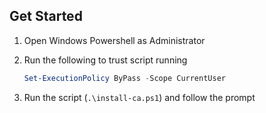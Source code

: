 ## Get Started

1. Open Windows Powershell as Administrator

2. Run the following to trust script running

    ```ps1
    Set-ExecutionPolicy ByPass -Scope CurrentUser
    ```

3. Run the script (`.\install-ca.ps1`) and follow the prompt

